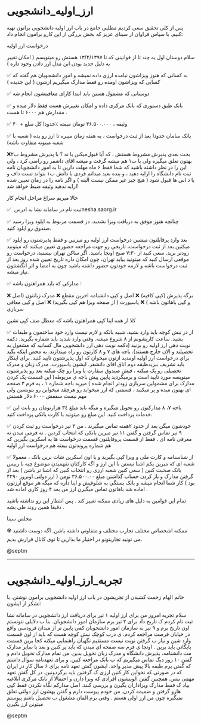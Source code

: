 # ارز_اولیه_دانشجویی

پس از کلی تحقیق سعی کردیم مطلبی جامع در باب ارز اولیه دانشجویی براتون تهیه کنیم. با سپاس فراوان از سینای عزیز که بخش بزرگی از این کارو برامون انجام داد:

درخواست ارز اولیه 

سلام دوستان 
اول یه چند تا از قوانینی که تا ۱۳/۴/۱۳۹۷ هستش رو مینویسم ( امکان تغییر به دلیل جدید بودن این مدل ارز دادن وجود داره ) 

✅ به کسانی که هنوز ویزاشون نیامده ارزی داده نمیشه و امور دانشجویان هم گفته که کسایی که ویزاشون اومده رو فقط مدارک میگیریم ازشون ( این جدیده ) 

✅ دوستانی که مشمول هستن باید ابتدا کارای معافیتشون انجام شه
 
✅ بانک طبق دستوری که بانک مرکزی داده و امکان تغییرش هست فقط دلار میده و مقدارش هم ۶۰۰۰ تا هست .
 
✅ حدودا کل مبلغ + ۴۰‎٪ وثیقه ، ۳۶.۵۰۰.۰۰۰ تومان میفته
 
✅ بانک سامان حدودا بعد از ثبت درخواست ، یه هفته زمان میبره تا ارز رو بده ( شعبه با شعبه میتونه متفاوت باشه)

❌بحث بعدی پذیرش مشروط هستش ، که آیا قبول‌میکنن یا نه ؟ 
با پذیرش مشروط ب۲ بهتون تعلق میگیره ولی با ب۱ هم میشه گرفت و میشه اقای داشفر رو ‌راضی کرد ، ولی این را در نظر داشته باشید که شما فقط ۶ ماه مهلت دارین تا به امور دانشجویان نامه ثبت نام دانشگاه را ارایه دهید ، و بنده بعید میدانم فردی با دانش ب۱ بتواند تست داف و یا د اس ها قبول شود ( هیچ چیز غیر ممکن نیست البته ) و اگر نامه را در زمان تعیین شده ارایه ندهید وثیقه ضبط خواهد شد!

حالا میریم سراغ مراحل انجام کار


✅ ثبت نام در سامانه نشا به ادرس 
‏nesha.saorg.ir

✅ چنانچه هنوز موفق به دريافت ويزا نشديد، در قسمت مربوط به اپلود ويزا رسيد صندوق رو اپلود كنيد.

✅ بعد وارد پرفایلتون میشین درخواست ارز اولیه رو میزنین و فقط پذیرشتون رو اپلود میکنین بعد از ثبت درخواست، تاريخي رو جهت مراجعه حضوری تعیین میکنند که میتونید زودتر برید.
سعی کنید از ٧:٣٠ صبح اونجا باشید. اگر ساکن تهران نیستید، درخواست رو موقعی ارسال کنید که میتونید بیاید تهران، چون امکان داره تاریخ تعیین شده روز بعد از ثبت درخواست باشه و لازمه خودتون حضور داشته باشید چون به امضا و اثر انگشتتون نياز ميشه. 

✅ مدارکی که باید همراهتون باشه : 

❌ برگه پذیرش (کپی کافیه)
❌ اصل و کپی دانشنامه اخرین مقطع
❌ مدرک زبانتون (اصل و کپی باهاتون باشه )
❌ پاسپورت ( از صفحه ویزا هم کپی بگیرید)
❌ اصل و کپی معافی سربازی

کلا از همه اینا کپی همراهتون باشه که معطل صف کپی نشین 

✅ از در نبش کوچه باید وارد بشید. شبیه بانکه و لازم نیست وارد خود ساختمون و طبقات بشید. ساعت کاریشونم از  ٨ شروع ميشه. وقتی وارد شدید بايد شماره بگیرید. دکمه نوبت دهی ارز اولیه رو بزنید (دکمه نوبت دهی ارز دانشجویی مال  کسانیه که مشغول به تحصیلند و الان خارج هستند). باجه هاي ٧ و ٨ کارتون رو راه میندازند. به محض اینکه بگید براي درخواست ارز اولیه اومديد ازتون میخوان که اول پذیرشتون تایید كنيد. برای اینکار باید تشریف ببریدطبقه دوم اتاق اقای دانشفر. ایشون پاسپورت، مدرک زبان و مدرک تحصیلی رو پک میکنه ، فیش صندوق سفارت یا ویزا رو چک میکنه بعد رو پذیرشتون  مینویسه مورد تایید است و برمیگردید پایین پیش باجه ي مربوطه( این قسمت پک کردن مدارک برای مشمولین سربازی زودتر انجام شده )
میرید باجه شماره ۱ ، یه فرم ۳ صفحه ای بهتون میده و پر میکنید ، قسمتی که ارز میخواید رو هرچقد میخواین رو بنویسین ولی مهم نیست سقفش ۶۰۰۰ دلار هستش

✅ باجه ۷، ۸ مدارکتون رو تحویل میگیره و میگه باید مبلغ ٣٤ هزارتومان رو بابت این خدمات پرداخت کنید. این مبلغ رو میتونید با کارت بانکی پرداخت کنید.

✅ خودشون میگن بعد از حدود ٢هفته  تماس میگیرند . من ۳ تیر درخواست رو ثبت کردن ۹ تیر تماس گرفتن و گفتن ۱۱ تیر میرین بانکی که انتخاب کردین . نه فرمی میدن نه معرفی نامه ای . فقط از قسمت پروفایلتون قسمت درخواست ها یه اسکرین بگیرین که هم شماره پروندتون بیفته هم درخواست ارز اولیه 

✅ از شناسنامه و کارت ملی و ویزا  کپی بگیرید و با اون اسکرین شات برین بانک ، معمولا شعبه ای که میرین یکم اشنا نیستن با این ارز و اگه کارکنان نفهمیدن موضوع چیه با رییس بانک صحبت کنین ( سعی کنین شعبه ارزی رو انتخاب کنین که اشنا تر باشن ) 
بعد از گرفتن مدارک و باز کردن حساب گذاشتن مبلغ ۳۶.۵۰۰.۰۰ تومن ( ارز دولتی اونروز ۴۲۹۰ بود ) کار شما انجام میشه و بانک بستگی به شلوغیش و اینا داره که میگه هر موقع ارزتون اماده شد باهاتون تماس میگیرن 
ارز من بعد ۴ روز کاری اماده شد .

تمام این قوامین به دلیل های زیادی ممکنه تغییر کند . پس انتظار این رو نداشته باشید دقیقا همین روند طی بشه .

مخلص 
سینا

☢️ ممکنه اشخصاص مختلف تجارب مختلف و متفاوتی داشته باشن. اگه دوست داشتید می تونید تجاربتونو در اختیار ما بذارین تا توی کانال قرارش بدیم.

@septm

-------

# تجربه_ارز_اولیه_دانشجویی

 خانم الهام زحمت کشیدن از تجربشون در باب ارز اولیه دانشجویی برامون نوشتن. با تشکر از ایشون:

سلام تجربه امروز من برای ارز اولیه
۱ تیر برای دریافت ارز دانشجویی در سامانه نشا ثبت نام کردم ک تاریخ داد برای ۲ تیر برم سازمان امور دانشجویان. بنا ب دلایلی نتونستم اون تاریخ برم و ۹ تیر به سازمان امور دانشجویان کمی پایین تر از میدان فرودسی واقع در خیابان فرصت مراجعه کردم. 
ی درب کوچک نبش کوچه هست که باید از اون قسمت وارد شین و نیاز ب گرفتن نوبت نیست مستقیم نگهبان راهنمایی میکنه کجا برین.قسمت بایگانی باید برین . اونجا ی فرم سه صفحه ای میدن که  باید پر کنین و بعد با سایر مدارک مث دانشنامه، پذیرش دانشگاه و مدرک زبان تحویل بدین‌. 
من تمام مدارک تحویل دادم و گفتن ۱۰ روز دیگ تماس میگیریم که ب بانک مراجعه کنین. و برای تعهدنامه سوال داشتم که گفتن برم طبقه بالا پیش مدیر واحد. 
ایشون گفتن تعهد نامه برای ۶ سال کار در ایران که در صورتی که نخواین کار کنین ارزی ک گرفتین باید برگردونین. در کل گفتن تعهد مهمی نیس. همچنین گفتن الویتشون افرادی که ویزا دارن و احتمالا از بانک مرکزی ابلاغیه بیاد ک فقط مدارک ویزاداران بگیرن و بررسی کنند. اصل مدارکم نگاه نکردن فقط کپی هارو گرفتن و ضمیمه کردن. 
من خودم پیوست دارم  و گفتن بهشون ارز دولتی  تعلق نمیگیره چون‌ من ارز اولی هستم . وقتی برم المان مشغول ب تحصیل باشم  پیوستم میتونن ارز بگیرن

@septm